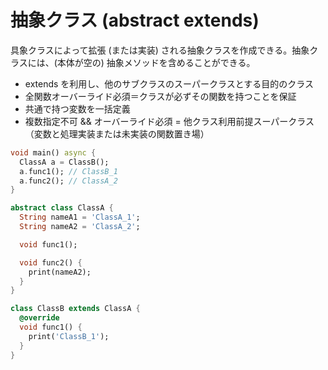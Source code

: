 # 抽象クラス (abstract extends)

具象クラスによって拡張 (または実装) される抽象クラスを作成できる。抽象クラスには、(本体が空の) 抽象メソッドを含めることができる。

- extends を利用し、他のサブクラスのスーパークラスとする目的のクラス
- 全関数オーバーライド必須＝クラスが必ずその関数を持つことを保証
- 共通で持つ変数を一括定義
- 複数指定不可 && オーバーライド必須 = 他クラス利用前提スーパークラス（変数と処理実装または未実装の関数置き場）

```dart
void main() async {
  ClassA a = ClassB();
  a.func1(); // ClassB_1
  a.func2(); // ClassA_2
}

abstract class ClassA {
  String nameA1 = 'ClassA_1';
  String nameA2 = 'ClassA_2';

  void func1();

  void func2() {
    print(nameA2);
  }
}

class ClassB extends ClassA {
  @override
  void func1() {
    print('ClassB_1');
  }
}
```
